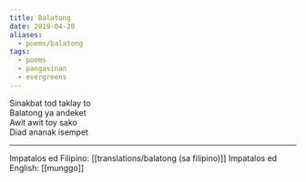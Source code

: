 ```yaml
---
title: Balatong
date: 2019-04-20
aliases:
  - poems/balatong
tags:
  - poems
  - pangasinan
  - evergreens
---
```

Sinakbat tod taklay to  
Balatong ya andeket  
Awit awit toy sako  
Diad ananak isempet

***
Impatalos ed Filipino: [[translations/balatong (sa filipino)]]
Impatalos ed English: [[munggo]]